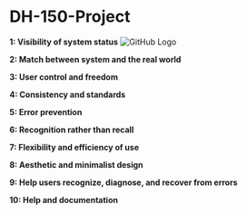 # DH-150-Project

**1: Visibility of system status**
![GitHub Logo](/images/logo.png)

**2: Match between system and the real world**

**3: User control and freedom**

**4: Consistency and standards**

**5: Error prevention**

**6: Recognition rather than recall**

**7: Flexibility and efficiency of use**

**8: Aesthetic and minimalist design**

**9: Help users recognize, diagnose, and recover from errors**

**10: Help and documentation**

